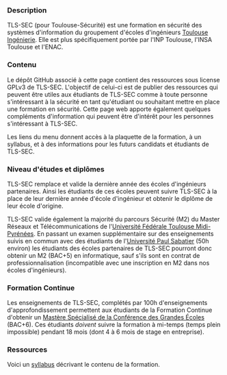 ### Description
TLS-SEC (pour Toulouse-Sécurité) est une formation en sécurité des systèmes d'information du groupement d'écoles d'ingénieurs [Toulouse Ingénierie](http://www.univ-toulouse.fr/universite/actualites/le-collegium-toulouse-ingenierie). Elle est plus spécifiquement portée par l'INP Toulouse, l'INSA Toulouse et l'ENAC. 

### Contenu

Le dépôt GitHub associé à cette page contient des ressources sous license GPLv3 de TLS-SEC. L'objectif de celui-ci est de publier des ressources qui peuvent être utiles aux étudiants de TLS-SEC comme à toute personne s'intéressant à la sécurité en tant qu'étudiant ou souhaitant mettre en place une formation en sécurité. Cette page web apporte également quelques compléments d'information qui peuvent être d'intérêt pour les personnes s'intéressant à TLS-SEC. 

Les liens du menu donnent accès à la plaquette de la formation, à un syllabus, et à des informations pour les futurs candidats et étudiants de TLS-SEC.

### Niveau d'études et diplômes
TLS-SEC remplace et valide la dernière année des écoles d'ingénieurs partenaires. Ainsi les étudiants de ces écoles peuvent suivre TLS-SEC à la place de leur dernière année d'école d'ingénieur et obtenir le diplôme de leur école d'origine.

TLS-SEC valide également la majorité du parcours Sécurité (M2) du Master Réseaux et Télécommunications de l'[Université Fédérale Toulouse Midi-Pyrénées](http://www.univ-toulouse.fr/). En passant un examen supplémentaire sur des enseignements suivis en commun avec des étudiants de l'[Université Paul Sabatier](http://www.univ-tlse3.fr/) (50h environ) les étudiants des écoles partenaires de TLS-SEC pourront donc obtenir un M2 (BAC+5) en informatique, sauf s'ils sont en contrat de professionnalisation (incompatible avec une inscription en M2 dans nos écoles d'ingénieurs).

### Formation Continue
Les enseignements de TLS-SEC, complétés par 100h d'enseignements d'approfondissement permettent aux étudiants de la Formation Continue d'obtenir un [Mastère Spécialisé de la Conférence des Grandes Écoles](http://www.cge.asso.fr/nos-labels/ms) (BAC+6). Ces étudiants *doivent* suivre la formation à mi-temps (temps plein impossible) pendant 18 mois (dont 4 à 6 mois de stage en entreprise).

### Ressources 

Voici un [syllabus](https://github.com/TLS-SEC/tls-sec.github.io/blob/master/documents/syllabus.pdf) décrivant le contenu de la formation.
